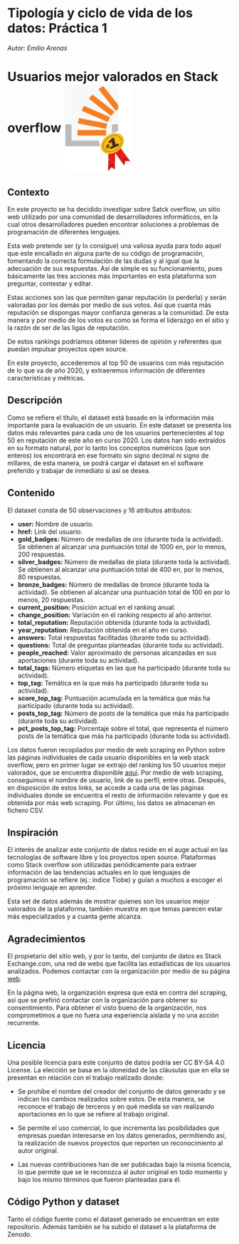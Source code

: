 <div class="fluid-row" id="header">
<h1 class="title toc-ignore">Tipología y ciclo de vida de los datos: Práctica 1</h1>
<p class="author"><em>Autor: Emilio Arenas</em></p>
</div>

# Usuarios mejor valorados en Stack overflow <img align="center" width="150" height="200" src="image/Imagen1.png"> 

## Contexto

En este proyecto se ha decidido investigar sobre Satck overflow, un sitio web utilizado por una comunidad de desarrolladores informáticos, en la cual otros desarrolladores pueden encontrar soluciones a problemas de programación de diferentes lenguajes.

Esta web pretende ser (y lo consigue) una valiosa ayuda para todo aquel que este encallado en alguna parte de su código de programación, fomentando la correcta formulación de las dudas y al igual que la adecuación de sus respuestas. Así de simple es su funcionamiento, pues básicamente las tres acciones más importantes en esta plataforma son preguntar, contestar y editar.

Estas acciones son las que permiten ganar reputación (o perderla) y serán valoradas por los demás por medio de sus votos. Así que cuanta más reputación se dispongas mayor confianza generas a la comunidad. De esta manera y por medio de los votos es como se forma el liderazgo en el sitio y la razón de ser de las ligas de reputación.

De estos rankings podríamos obtener líderes de opinión y referentes que puedan impulsar proyectos open source.

En este proyecto, accederemos al top 50 de usuarios con más reputación de lo que va de año 2020, y extraeremos información de diferentes características y métricas.


## Descripción

Como se refiere el título, el dataset está basado en la información más importante para la evaluación de un usuario. En este dataset se presenta los datos más relevantes para cada uno de los usuarios pertenecientes al top 50 en reputación de este año en curso 2020. Los datos han sido extraídos en su formato natural, por lo tanto los conceptos numéricos (que son enteros) los encontrará en ese formato sin signo decimal ni signo de millares, de esta manera, se podrá cargar el dataset en el software preferido y trabajar de inmediato si así se desea.

## Contenido

El dataset consta de 50 observaciones y 16 atributos atributos:

- **user:** Nombre de usuario.
- **href:** Link del usuario.
- **gold_badges:** Número de medallas de oro (durante toda la actividad). Se obtienen al alcanzar una puntuación total de 1000 en, por lo menos, 200 respuestas.
- **silver_badges:** Número de medallas de plata (durante toda la actividad). Se obtienen al alcanzar una puntuación total de 400 en, por lo menos, 80 respuestas.
- **bronze_badges:** Número de medallas de bronce (durante toda la actividad). Se obtienen al alcanzar una puntuación total de 100 en por lo menos, 20 respuestas.
- **current_position:** Posición actual en el ranking anual.
- **change_position:** Variación en el ranking respecto al año anterior.
- **total_reputation:** Reputación obtenida (durante toda la actividad).
- **year_reputation:** Reputación obtenida en el año en curso.
- **answers:** Total respuestas facilitadas (durante toda su actividad).
- **questions:** Total de preguntas planteadas (durante toda su actividad).
- **people_reached:** Valor aproximado de personas alcanzadas en sus aportaciones (durante toda su actividad).
- **total_tags:** Número etiquetas en las que ha participado (durante toda su actividad).
- **top_tag:** Temática en la que más ha participado (durante toda su actividad).
- **score_top_tag:** Puntuación acumulada en la temática que más ha participado (durante toda su actividad).
- **posts_top_tag:** Número de posts de la temática que más ha participado (durante toda su actividad).
- **pct_posts_top_tag:** Porcentaje sobre el total, que representa el número posts de la temática que más ha participado (durante toda su actividad).

Los datos fueron recopilados por medio de web scraping en Python sobre las páginas individuales de cada usuario disponibles en la web stack overflow, pero en primer lugar se extrajo del ranking los 50 usuarios mejor valorados, que se encuentra disponible [aquí](https://stackexchange.com/leagues). Por medio de web scraping, conseguimos el nombre de usuario, link de su perfil, entre otras. Después, en disposición de estos links, se accede a cada una de las páginas individuales donde se encuentra el resto de información relevante y que es obtenida por más web scraping. Por último, los datos se almacenan en fichero CSV.


## Inspiración

El interés de analizar este conjunto de datos reside en el auge actual en las tecnologías de software libre y los proyectos open source. Plataformas como Stack overflow son utilizadas periódicamente para extraer información de las tendencias actuales en lo que lenguajes de programación se refiere (ej.: indice Tiobe) y guían a muchos a escoger el próximo lenguaje en aprender.

Esta set de datos además de mostrar quienes son los usuarios mejor valorados de la plataforma, también muestra en que temas parecen estar más especializados y a cuanta gente alcanza.


## Agradecimientos

El propietario del sitio web, y por lo tanto, del conjunto de datos es Stack Exchange.com, una red de webs que facilita las estadísticas de los usuarios analizados. Podemos contactar con la organización por medio de su página [web](https://stackoverflow.com/contact?referrer=https://stackoverflow.com/company/compensation/calculator).

En la página web, la organización expresa que está en contra del scraping, así que se prefirió contactar con la organización para obtener su consentimiento. Para obtener el visto bueno de la organización, nos comprometimos a que no fuera una experiencia aislada y no una acción recurrente.

## Licencia

Una posible licencia para este conjunto de datos podría ser  CC BY-SA 4.0 License. La elección se basa en la idoneidad de las cláusulas que en ella se presentan en relación con el trabajo realizado donde:

- Se prohíbe el nombre del creador del conjunto de datos generado y se indican los cambios realizados sobre estos. De esta manera, se reconoce el trabajo de terceros y en qué medida se van realizando aportaciones en lo que se refiere al trabajo original.

- Se permite el uso comercial, lo que incrementa las posibilidades que empresas puedan interesarse en los datos generados, permitiendo así, la realización de nuevos proyectos que reporten un reconocimiento al autor original.

- Las nuevas contribuciones han de ser publicadas bajo la misma licencia, lo que permite que se le reconozca al autor original en todo momento y bajo los mismo términos que fueron planteadas para él.

## Código Python y dataset

Tanto el código fuente como el dataset generado se encuentran en este repositorio. Además también se ha subido el dataset a la plataforma de Zenodo.
